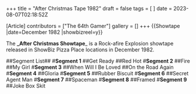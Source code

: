 +++
title = "After Christmas Tape 1982"
draft = false
tags = [ ]
date = 2023-08-07T02:18:52Z

[Article]
contributors = ["The 64th Gamer"]
gallery = []
+++
{{Showtape
|date=December 1982
|showbizreel=y}}

The **_After Christmas Showtape**_ is a Rock-afire Explosion showtape released in ShowBiz Pizza Place locations in December 1982.

##Segment List##
#**Segment 1** 
##Get Ready
##Red Hot
#**Segment 2** 
##Fire
##My Girl
#**Segment 3**
##When Will I Be Loved
##On the Road Again
#**Segment 4**
##Gloria
#**Segment 5**
##Rubber Biscuit
#**Segment 6**
##Secret Agent Man
#**Segment 7**
##Spaceman
#**Segment 8**
##Framed
#**Segment 9**
##Joke Box Skit